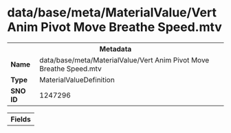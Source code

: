<h1>data/base/meta/MaterialValue/Vert Anim Pivot Move Breathe Speed.mtv</h1><table><tr><th colspan="100%">Metadata</th></tr><tr><td><b>Name</b></td><td>data/base/meta/MaterialValue/Vert Anim Pivot Move Breathe Speed.mtv</td></tr><tr><td><b>Type</b></td><td>MaterialValueDefinition</td></tr><tr><td><b>SNO ID</b></td><td>1247296</td></tr></table>

<table><tr><th colspan="100%">Fields</th></tr></table>

